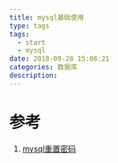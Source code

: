 ```yaml
---
title: mysql基础使用
type: tags
tags:
  - start
  - mysql
date: 2018-09-28 15:08:21
categories: 数据库
description:
---
```


# 参考 #
1.  [mysql重置密码](https://jingyan.baidu.com/article/3ea51489e6cfbe52e61bba25.html)
